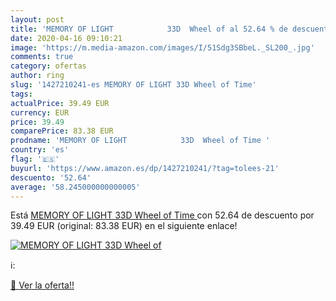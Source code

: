 ```yaml
---
layout: post
title: 'MEMORY OF LIGHT            33D  Wheel of al 52.64 % de descuento'
date: 2020-04-16 09:10:21
image: 'https://m.media-amazon.com/images/I/51Sdg3SBbeL._SL200_.jpg'
comments: true
category: ofertas
author: ring
slug: '1427210241-es MEMORY OF LIGHT 33D Wheel of Time'
tags: 
actualPrice: 39.49 EUR
currency: EUR
price: 39.49
comparePrice: 83.38 EUR
prodname: 'MEMORY OF LIGHT            33D  Wheel of Time '
country: 'es'
flag: '🇪🇸'
buyurl: 'https://www.amazon.es/dp/1427210241/?tag=tolees-21'
descuento: '52.64'
average: '58.245000000000005'
---
```


Está [MEMORY OF LIGHT            33D  Wheel of Time ](https://www.amazon.es/dp/1427210241/?tag=tolees-21) con 52.64 de descuento por 39.49 EUR (original: 83.38 EUR) en el siguiente enlace!

[![MEMORY OF LIGHT            33D  Wheel of](https://m.media-amazon.com/images/I/51Sdg3SBbeL._SL200_.jpg)](https://www.amazon.es/dp/1427210241/?tag=tolees-21)

ℹ️:


[🛒 Ver la oferta!!](https://www.amazon.es/dp/1427210241/?tag=tolees-21)
